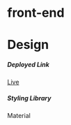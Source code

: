 # front-end

# Design
  ##### Deployed Link
  [Live](https://spotify1-buildweek.vercel.app/) 
  ##### Styling Library
  Material